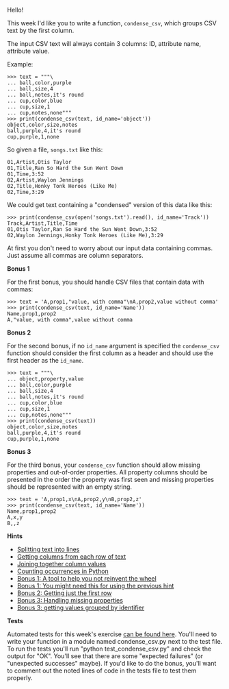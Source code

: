 <div class="row">
  <div class="col-md-8">
    
<p>Hello!</p>
<p>This week I'd like you to write a function, <code>condense_csv</code>, which groups CSV text by the first column.</p>
<p>The input CSV text will always contain 3 columns: ID, attribute name, attribute value.</p>
<p>Example:</p>
<pre><code class="pycon">&gt;&gt;&gt; text = """\
... ball,color,purple
... ball,size,4
... ball,notes,it's round
... cup,color,blue
... cup,size,1
... cup,notes,none"""
&gt;&gt;&gt; print(condense_csv(text, id_name='object'))
object,color,size,notes
ball,purple,4,it's round
cup,purple,1,none
</code></pre>
<p>So given a file, <code>songs.txt</code> like this:</p>
<pre><code class="pycon">01,Artist,Otis Taylor
01,Title,Ran So Hard the Sun Went Down
01,Time,3:52
02,Artist,Waylon Jennings
02,Title,Honky Tonk Heroes (Like Me)
02,Time,3:29
</code></pre>
<p>We could get text containing a "condensed" version of this data like this:</p>
<pre><code class="pycon">&gt;&gt;&gt; print(condense_csv(open('songs.txt').read(), id_name='Track'))
Track,Artist,Title,Time
01,Otis Taylor,Ran So Hard the Sun Went Down,3:52
02,Waylon Jennings,Honky Tonk Heroes (Like Me),3:29
</code></pre>
<p>At first you don't need to worry about our input data containing commas. Just assume all commas are column separators.</p>
<p><strong>Bonus 1</strong></p>
<p>For the first bonus, you should handle CSV files that contain data with commas:</p>
<pre><code class="pycon">&gt;&gt;&gt; text = 'A,prop1,"value, with comma"\nA,prop2,value without comma'
&gt;&gt;&gt; print(condense_csv(text, id_name='Name'))
Name,prop1,prop2
A,"value, with comma",value without comma
</code></pre>
<p><strong>Bonus 2</strong></p>
<p>For the second bonus, if no <code>id_name</code> argument is specified the <code>condense_csv</code> function should consider the first column as a header and should use the first header as the <code>id_name</code>.</p>
<pre><code class="pycon">&gt;&gt;&gt; text = """\
... object,property,value
... ball,color,purple
... ball,size,4
... ball,notes,it's round
... cup,color,blue
... cup,size,1
... cup,notes,none"""
&gt;&gt;&gt; print(condense_csv(text))
object,color,size,notes
ball,purple,4,it's round
cup,purple,1,none
</code></pre>
<p><strong>Bonus 3</strong></p>
<p>For the third bonus, your <code>condense_csv</code> function should allow missing properties and out-of-order properties. All property columns should be presented in the order the property was first seen and missing properties should be represented with an empty string.</p>
<pre><code class="pycon">&gt;&gt;&gt; text = 'A,prop1,x\nA,prop2,y\nB,prop2,z'
&gt;&gt;&gt; print(condense_csv(text, id_name='Name'))
Name,prop1,prop2
A,x,y
B,,z
</code></pre>
<p><strong>Hints</strong></p>
<ul>
<li><a href="https://docs.python.org/3/library/stdtypes.html#str.splitlines" title="Strings have a splitlines method which is better than calling split with \n">Splitting text into lines</a></li>
<li><a href="https://www.hacksparrow.com/python/split-string-method-and-examples.html" title="You can call the string split method with , to split by commas">Getting columns from each row of text</a></li>
<li><a href="https://twitter.com/treyhunner/status/1214946059945988096" title="Strings have a join as well as a split method">Joining together column values</a></li>
<li><a href="https://treyhunner.com/2015/11/counting-things-in-python/" title="Most of the strategies discussed in this post will also work for *grouping* things">Counting occurrences in Python</a></li>
<li><a href="https://pymotw.com/3/csv/index.html" title="Doug Hellman explains Python's csv module">Bonus 1: A tool to help you not reinvent the wheel</a></li>
<li><a href="https://pymotw.com/3/io/#in-memory-streams" title="io.StringIO can take a string and make a fake file-like object">Bonus 1: You might need this for using the previous hint</a></li>
<li><a href="https://treyhunner.com/2019/05/python-builtins-worth-learning/#next" title="You can pass a file or a csv.reader object to built-in next function to get the next row of data">Bonus 2: Getting just the first row</a></li>
<li><a href="https://docs.python.org/3/library/csv.html#csv.DictWriter" title="csv.DictWriter's handles missing values using optional argument restval">Bonus 3: Handling missing properties </a></li>
<li><a href="https://stackoverflow.com/questions/773/how-do-i-use-itertools-groupby" title="You can use itertools.groupby to group consecutive values in any iterable">Bonus 3: getting values grouped by identifier</a></li>
</ul>
<p><strong>Tests</strong></p>
<p>Automated tests for this week's exercise <a href="https://www.pythonmorsels.com/exercises/001564a426414354b7d0930c1dc49682/tests/">can be found here</a>.
You'll need to write your function in a module named condense_csv.py next to the test file.
To run the tests you'll run "python test_condense_csv.py" and check the output for "OK".
You'll see that there are some "expected failures" (or "unexpected successes" maybe).
If you'd like to do the bonus, you'll want to comment out the noted lines of code in the tests file to test them properly.</p>


  </div>
</div>

